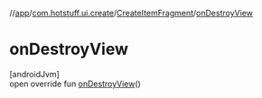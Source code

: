 //[app](../../../index.md)/[com.hotstuff.ui.create](../index.md)/[CreateItemFragment](index.md)/[onDestroyView](on-destroy-view.md)

# onDestroyView

[androidJvm]\
open override fun [onDestroyView](on-destroy-view.md)()
